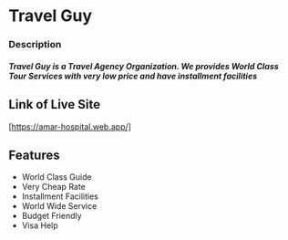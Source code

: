 # Travel Guy

### Description

##### Travel Guy is a Travel Agency Organization. We provides World Class Tour Services with very low price and have installment facilities

## Link of Live Site

[https://amar-hospital.web.app/]

## Features

- World Class Guide
- Very Cheap Rate
- Installment Facilities
- World Wide Service
- Budget Friendly
- Visa Help
